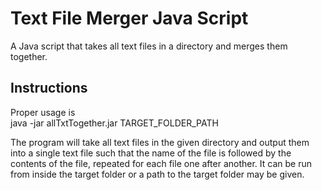 # Text File Merger Java Script
A Java script that takes all text files in a directory and merges them together.

## Instructions

Proper usage is  
java -jar allTxtTogether.jar TARGET_FOLDER_PATH

The program will take all text files in the given directory and output them into a single text file such that the name of the file is followed by the contents of the file, repeated for each file one after another. It can be run from inside the target folder or a path to the target folder may be given.
